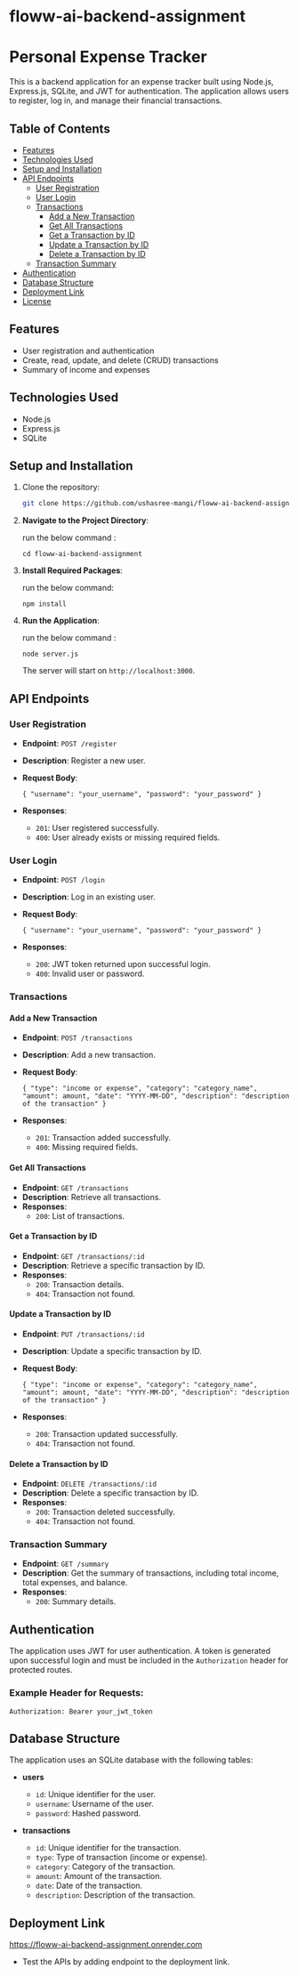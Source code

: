 # floww-ai-backend-assignment
# Personal Expense Tracker

This is a backend application for an expense tracker built using Node.js, Express.js, SQLite, and JWT for authentication. The application allows users to register, log in, and manage their financial transactions.

## Table of Contents

- [Features](#features)
- [Technologies Used](#technologies-used)
- [Setup and Installation](#setup-and-installation)
- [API Endpoints](#api-endpoints)
  - [User Registration](#user-registration)
  - [User Login](#user-login)
  - [Transactions](#transactions)
    - [Add a New Transaction](#add-a-new-transaction)
    - [Get All Transactions](#get-all-transactions)
    - [Get a Transaction by ID](#get-a-transaction-by-id)
    - [Update a Transaction by ID](#update-a-transaction-by-id)
    - [Delete a Transaction by ID](#delete-a-transaction-by-id)
  - [Transaction Summary](#transaction-summary)
- [Authentication](#authentication)
- [Database Structure](#database-structure)
- [Deployment Link](#deployment-link)
- [License](#license)

## Features

- User registration and authentication
- Create, read, update, and delete (CRUD) transactions
- Summary of income and expenses

## Technologies Used

- Node.js
- Express.js
- SQLite


## Setup and Installation

1. Clone the repository:
   ```bash
   git clone https://github.com/ushasree-mangi/floww-ai-backend-assignment.git


2.  **Navigate to the Project Directory**:
    
    
    
    run the below command  :
    
    `cd floww-ai-backend-assignment` 
    
3.  **Install Required Packages**:
    
    run the below command:
    
    `npm install` 
    
 
    
5.  **Run the Application**:
    
    run the below command :
    
    `node server.js` 
    
    The server will start on `http://localhost:3000`.
    

## API Endpoints

### User Registration

-   **Endpoint**: `POST /register`
-   **Description**: Register a new user.
-   **Request Body**:
    
    
    
    `{
      "username": "your_username",
      "password": "your_password"
    }` 
    
-   **Responses**:
    -   `201`: User registered successfully.
    -   `400`: User already exists or missing required fields.

### User Login

-   **Endpoint**: `POST /login`
-   **Description**: Log in an existing user.
-   **Request Body**:
    
   
    
    `{
      "username": "your_username",
      "password": "your_password"
    }` 
    
-   **Responses**:
    -   `200`: JWT token returned upon successful login.
    -   `400`: Invalid user or password.

### Transactions

#### Add a New Transaction

-   **Endpoint**: `POST /transactions`
-   **Description**: Add a new transaction.
-   **Request Body**:
    
    
    `{
      "type": "income or expense",
      "category": "category_name",
      "amount": amount,
      "date": "YYYY-MM-DD",
      "description": "description of the transaction"
    }` 
    
-   **Responses**:
    -   `201`: Transaction added successfully.
    -   `400`: Missing required fields.

#### Get All Transactions

-   **Endpoint**: `GET /transactions`
-   **Description**: Retrieve all transactions.
-   **Responses**:
    -   `200`: List of transactions.

#### Get a Transaction by ID

-   **Endpoint**: `GET /transactions/:id`
-   **Description**: Retrieve a specific transaction by ID.
-   **Responses**:
    -   `200`: Transaction details.
    -   `404`: Transaction not found.

#### Update a Transaction by ID

-   **Endpoint**: `PUT /transactions/:id`
-   **Description**: Update a specific transaction by ID.
-   **Request Body**:
  
    
    `{
      "type": "income or expense",
      "category": "category_name",
      "amount": amount,
      "date": "YYYY-MM-DD",
      "description": "description of the transaction"
    }` 
    
-   **Responses**:
    -   `200`: Transaction updated successfully.
    -   `404`: Transaction not found.

#### Delete a Transaction by ID

-   **Endpoint**: `DELETE /transactions/:id`
-   **Description**: Delete a specific transaction by ID.
-   **Responses**:
    -   `200`: Transaction deleted successfully.
    -   `404`: Transaction not found.

### Transaction Summary

-   **Endpoint**: `GET /summary`
-   **Description**: Get the summary of transactions, including total income, total expenses, and balance.
-   **Responses**:
    -   `200`: Summary details.

## Authentication

The application uses JWT for user authentication. A token is generated upon successful login and must be included in the `Authorization` header for protected routes.

### Example Header for Requests:



`Authorization: Bearer your_jwt_token` 

## Database Structure

The application uses an SQLite database with the following tables:

-   **users**
    
    -   `id`: Unique identifier for the user.
    -   `username`: Username of the user.
    -   `password`: Hashed password.
-   **transactions**
    
    -   `id`: Unique identifier for the transaction.
    -   `type`: Type of transaction (income or expense).
    -   `category`: Category of the transaction.
    -   `amount`: Amount of the transaction.
    -   `date`: Date of the transaction.
    -   `description`: Description of the transaction.

## Deployment Link 
  https://floww-ai-backend-assignment.onrender.com

  -   Test the APIs by adding endpoint to the deployment link.

